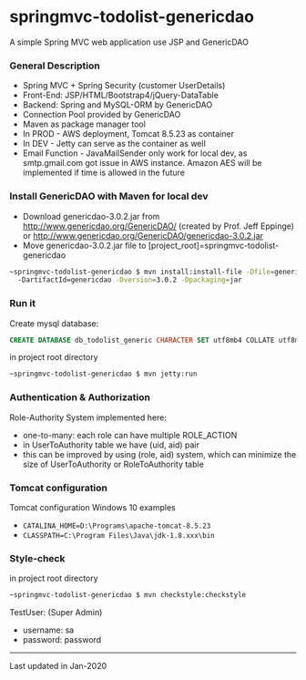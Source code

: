 # springmvc-todolist-genericdao
A simple Spring MVC web application use JSP and GenericDAO

### General Description
* Spring MVC + Spring Security (customer UserDetails)
* Front-End: JSP/HTML/Bootstrap4/jQuery-DataTable
* Backend: Spring and MySQL-ORM by GenericDAO
* Connection Pool provided by GenericDAO
* Maven as package manager tool
* In PROD - AWS deployment, Tomcat 8.5.23 as container
* In DEV - Jetty can serve as the container as well
* Email Function - JavaMailSender only work for local dev, as smtp.gmail.com got issue in AWS instance. 
    Amazon AES will be implemented if time is allowed in the future

### Install GenericDAO with Maven for local dev
* Download genericdao-3.0.2.jar from http://www.genericdao.org/GenericDAO/ (created by Prof. Jeff Eppinge) or http://www.genericdao.org/GenericDAO/genericdao-3.0.2.jar
* Move genericdao-3.0.2.jar file to [project_root]=springmvc-todolist-genericdao
```bash
~springmvc-todolist-genericdao $ mvn install:install-file -Dfile=genericdao-3.0.2.jar -DgroupId=org.genericdao 
  -DartifactId=genericdao -Dversion=3.0.2 -Dpackaging=jar
```

### Run it
Create mysql database:
```sql
CREATE DATABASE db_todolist_generic CHARACTER SET utf8mb4 COLLATE utf8mb4_bin;
```
in project root directory
```bash
~springmvc-todolist-genericdao $ mvn jetty:run
```

### Authentication & Authorization

Role-Authority System implemented here:
* one-to-many: each role can have multiple ROLE_ACTION
* in UserToAuthority table we have (uid, aid) pair
* this can be improved by using (role, aid) system, which can minimize the size of UserToAuthority or RoleToAuthority table

### Tomcat configuration

Tomcat configuration Windows 10 examples
* `CATALINA_HOME=D:\Programs\apache-tomcat-8.5.23`
* `CLASSPATH=C:\Program Files\Java\jdk-1.8.xxx\bin`

### Style-check
in project root directory
```bash
~springmvc-todolist-genericdao $ mvn checkstyle:checkstyle
```

TestUser: (Super Admin)
* username: sa
* password: password

---
Last updated in Jan-2020
